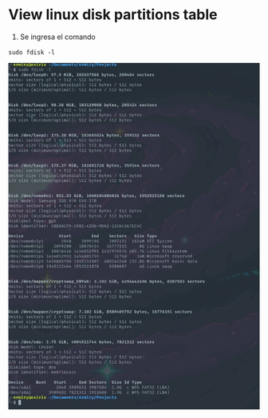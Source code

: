 # View linux disk partitions table 

1. Se ingresa el comando 

```
sudo fdisk -l
```

![imagen](images/four/4.jpeg)
